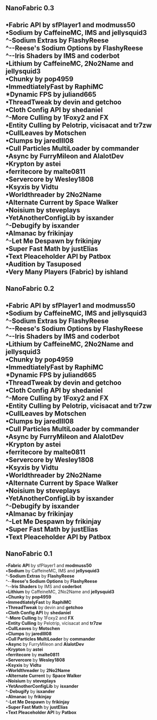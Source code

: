 ## NanoFabric 0.3  
•**Fabric API** by sfPlayer1 and **modmuss50**  
•**Sodium** by CaffeineMC, IMS and **jellysquid3**  
‎ ‎ ‎ ‎ ‎ ‎ ^-**Sodium Extras** by **FlashyReese**  
‎ ‎ ‎ ‎ ‎^--**Reese's Sodium Options** by **FlashyReese**  
‎ ‎ ‎^--**Iris Shaders** by IMS and **coderbot**  
•**Lithium** by CaffeineMC, 2No2Name and **jellysquid3**  
•**Chunky** by **pop4959**  
•**ImmedtiatelyFast** by **RaphiMC**  
***Dynamic FPS** by **juliand665**  
•**ThreadTweak** by devin and **getchoo**  
•**Cloth Config API** by **shedaniel**  
‎ ‎ ‎ ‎ ‎ ‎ ^-**More Culling** by 1Foxy2 and **FX**  
•**Entity Culling** by Pelotrip, vicisacat and **tr7zw**  
•**CullLeaves** by **Motschen**  
•**Clumps** by **jaredlll08**  
•**Cull Particles MultiLoader** by **commander**  
•**Async** by FurryMileon and **AlalotDev**  
•**Krypton** by **astei**  
•**ferritecore** by **malte0811**  
•**Servercore** by **Wesley1808**  
•**Ksyxis** by **Vidtu**  
•**Worldthreader** by **2No2Name**  
•**Alternate Current** by **Space Walker**  
•**Noisium** by **steveplays**  
•**YetAnotherConfigLib** by **isxander**  
‎ ‎ ‎ ‎ ‎ ‎ ^-**Debugify** by **isxander**  
•**Almanac** by **frikinjay**  
‎ ‎ ‎ ‎ ‎ ‎ ^-**Let Me Despawn** by **frikinjay**  
•**Super Fast Math** by **justElias**  
•**Text Pleaceholder API** by **Patbox**  
•**Audition** by **Tasuposed**  
•**Very Many Players (Fabric)** by **ishland**
--
## NanoFabric 0.2  
•**Fabric API** by sfPlayer1 and **modmuss50**  
•**Sodium** by CaffeineMC, IMS and **jellysquid3**  
‎ ‎ ‎ ‎ ‎ ‎ ^-**Sodium Extras** by **FlashyReese**  
‎ ‎ ‎ ‎ ‎^--**Reese's Sodium Options** by **FlashyReese**  
‎ ‎ ‎^--**Iris Shaders** by IMS and **coderbot**  
•**Lithium** by CaffeineMC, 2No2Name and **jellysquid3**  
•**Chunky** by **pop4959**  
•**ImmedtiatelyFast** by **RaphiMC**  
***Dynamic FPS** by **juliand665**  
•**ThreadTweak** by devin and **getchoo**  
•**Cloth Config API** by **shedaniel**  
‎ ‎ ‎ ‎ ‎ ‎ ^-**More Culling** by 1Foxy2 and **FX**  
•**Entity Culling** by Pelotrip, vicisacat and **tr7zw**  
•**CullLeaves** by **Motschen**  
•**Clumps** by **jaredlll08**  
•**Cull Particles MultiLoader** by **commander**  
•**Async** by FurryMileon and **AlalotDev**  
•**Krypton** by **astei**  
•**ferritecore** by **malte0811**  
•**Servercore** by **Wesley1808**  
•**Ksyxis** by **Vidtu**  
•**Worldthreader** by **2No2Name**  
•**Alternate Current** by **Space Walker**  
•**Noisium** by **steveplays**  
•**YetAnotherConfigLib** by **isxander**  
‎ ‎ ‎ ‎ ‎ ‎ ^-**Debugify** by **isxander**  
•**Almanac** by **frikinjay**  
‎ ‎ ‎ ‎ ‎ ‎ ^-**Let Me Despawn** by **frikinjay**  
•**Super Fast Math** by **justElias**  
•**Text Pleaceholder API** by **Patbox**  
--
## NanoFabric 0.1  
•**Fabric API** by sfPlayer1 and **modmuss50**  
•**Sodium** by CaffeineMC, IMS and **jellysquid3**  
‎ ‎ ‎ ‎ ‎ ‎ ^-**Sodium Extras** by **FlashyReese**  
‎ ‎ ‎ ‎ ‎^--**Reese's Sodium Options** by **FlashyReese**  
‎ ‎ ‎^--**Iris Shaders** by IMS and **coderbot**  
•**Lithium** by CaffeineMC, 2No2Name and **jellysquid3**  
•**Chunky** by **pop4959**  
•**ImmedtiatelyFast** by **RaphiMC**  
•**ThreadTweak** by devin and **getchoo**  
•**Cloth Config API** by **shedaniel**  
‎ ‎ ‎ ‎ ‎ ‎ ^-**More Culling** by 1Foxy2 and **FX**  
•**Entity Culling** by Pelotrip, vicisacat and **tr7zw**  
•**CullLeaves** by **Motschen**  
•**Clumps** by **jaredlll08**  
•**Cull Particles MultiLoader** by **commander**  
•**Async** by FurryMileon and **AlalotDev**  
•**Krypton** by **astei**  
•**ferritecore** by **malte0811**  
•**Servercore** by **Wesley1808**  
•**Ksyxis** by **Vidtu**  
•**Worldthreader** by **2No2Name**  
•**Alternate Current** by **Space Walker**  
•**Noisium** by **steveplays**  
•**YetAnotherConfigLib** by **isxander**  
‎ ‎ ‎ ‎ ‎ ‎ ^-**Debugify** by **isxander**  
•**Almanac** by **frikinjay**  
‎ ‎ ‎ ‎ ‎ ‎ ^-**Let Me Despawn** by **frikinjay**  
•**Super Fast Math** by **justElias**  
•**Text Pleaceholder API** by **Patbox**
